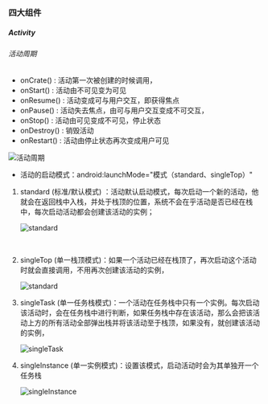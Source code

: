 ### 四大组件

##### Activity

###### 活动周期

* onCrate() : 活动第一次被创建的时候调用，
* onStart() : 活动由不可见变为可见
* onResume() : 活动变成可与用户交互，即获得焦点
* onPause() : 活动失去焦点，由可与用户交互变成不可交互，
* onStop() : 活动由可见变成不可见，停止状态
* onDestroy() :  销毁活动
* onRestart() : 活动由停止状态再次变成用户可见


![活动周期](C:\Users\krystal\Desktop\Study--Notes\面试知识点\活动周期.jpg)



* 活动的启动模式：android:launchMode="模式（standard、singleTop）"

1. standard (标准/默认模式) ：活动默认启动模式，每次启动一个新的活动，他就会在返回栈中入栈，并处于栈顶的位置，系统不会在乎活动是否已经在栈中，每次启动活动都会创建该活动的实例；

   ![standard](C:\Users\krystal\Desktop\Study--Notes\面试知识点\standard.png)

   ​

2. singleTop (单一栈顶模式)：如果一个活动已经在栈顶了，再次启动这个活动时就会直接调用，不用再次创建该活动的实例，

   ![standard](C:\Users\krystal\Desktop\Study--Notes\面试知识点\standard.png)

3. singleTask (单一任务栈模式)：一个活动在任务栈中只有一个实例。每次启动该活动时，会在任务栈中进行判断，如果任务栈中存在该活动，那么会把该活动上方的所有活动全部弹出栈并将该活动至于栈顶，如果没有，就创建该活动的实例，

   ![singleTask](C:\Users\krystal\Desktop\Study--Notes\面试知识点\singleTask.png)

4. singleInstance (单一实例模式)：设置该模式，启动活动时会为其单独开一个任务栈

   ![singleInstance](C:\Users\krystal\Desktop\Study--Notes\面试知识点\singleInstance.png)

   ​